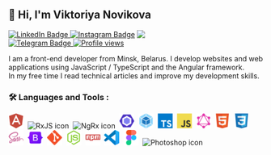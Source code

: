 ## 👋 Hi, I'm Viktoriya Novikova

<img src="https://media.giphy.com/media/v1.Y2lkPTc5MGI3NjExZDc0NTE1ODE2ZGQwNGQ4MWY3ZmVhMzFiMGEzYmZjZjA5ODk5ODJjZCZjdD1z/F73KLZL9eAfDcDQFAt/giphy.gif" width="250px" align="right"/>

<a href="https://www.linkedin.com/in/viktoryia-novikava/">
  <img src="https://img.shields.io/badge/LinkedIn-004182?style=flat&logo=linkedin&logoColor=white" alt="LinkedIn Badge"/>
</a>
<a href="https://www.instagram.com/novikowavika/">
  <img src="https://img.shields.io/badge/Instagram-E1306C?style=flat&logo=instagram&logoColor=white" alt="Instagram Badge"/>
</a>
<a href="https://t.me/vika_nowikova">
  <img src="https://img.shields.io/badge/Telegram-0088cc?style=flat&logo=telegram&logoColor=white" alt="Telegram Badge"/>
</a>
<a href="https://github.com/vikuli/">
  <img src="https://komarev.com/ghpvc/?username=vikuli&color=69219d&style=flat&label=Views" alt="Profile views"/>
</a>

I am a front-end developer from Minsk, Belarus. I develop websites and web applications using JavaScript / TypeScript and the Angular framework.  
In my free time I read technical articles and improve my development skills.

### 🛠️ Languages and Tools :

<img src="https://github.com/devicons/devicon/blob/master/icons/angularjs/angularjs-plain.svg" alt="Angular icon" title="Angular" height="30px"/>&nbsp;
<img src="https://cdn.cdnlogo.com/logos/r/44/rxjs.svg" alt="RxJS icon" title="RxJS" height="30px"/>&nbsp;
<img src="https://cdn.cdnlogo.com/logos/n/66/ngrx.svg" alt="NgRx icon" title="NgRx" height="30px"/>&nbsp;
<img src="https://github.com/devicons/devicon/blob/master/icons/eslint/eslint-original.svg" alt="Eslint icon" title="ESLint" height="30px"/>&nbsp;
<img src="https://github.com/devicons/devicon/blob/master/icons/webpack/webpack-original.svg" alt="Webpack icon" title="Webpack" height="30px"/>&nbsp;
<img src="https://github.com/devicons/devicon/blob/master/icons/typescript/typescript-original.svg" alt="Typescript icon" title="TypeScript" height="30px"/>&nbsp;
<img src="https://github.com/devicons/devicon/blob/master/icons/javascript/javascript-original.svg" alt="Javascript icon" title="JavaScript" height="30px"/>&nbsp;
<img src="https://github.com/devicons/devicon/blob/master/icons/graphql/graphql-plain.svg" alt="GraphQL icon" title="GraphQL" height="30px"/>&nbsp;
<img src="https://github.com/devicons/devicon/blob/master/icons/html5/html5-original.svg" alt="HTML5 icon" title="HTML5" height="30px"/>&nbsp;
<img src="https://github.com/devicons/devicon/blob/master/icons/css3/css3-original.svg" alt="CSS3 icon" title="CSS3" height="30px"/>&nbsp;
<img src="https://github.com/devicons/devicon/blob/master/icons/sass/sass-original.svg" alt="SASS icon" title="SASS/SCSS" height="30px"/>&nbsp;
<img src="https://github.com/devicons/devicon/blob/master/icons/bootstrap/bootstrap-original.svg" alt="Bootstrap icon" title="Bootstrap" height="30px"/>&nbsp;
<img src="https://github.com/devicons/devicon/blob/master/icons/git/git-original.svg" alt="Git icon" title="Git" height="30px"/>&nbsp;
<img src="https://github.com/devicons/devicon/blob/master/icons/nodejs/nodejs-original.svg" alt="Nodejs icon" title="NodeJS" height="30px"/>&nbsp;
<img src="https://github.com/devicons/devicon/blob/master/icons/npm/npm-original-wordmark.svg" alt="npm icon" title="npm" height="30px"/>&nbsp;
<img src="https://github.com/devicons/devicon/blob/master/icons/vscode/vscode-original.svg" alt="VSCode icon" title="VSCode" height="30px"/>&nbsp;
<img src="https://github.com/devicons/devicon/blob/master/icons/figma/figma-original.svg" alt="Figma icon" title="Figma" height="30px"/>&nbsp;
<img src="https://upload.wikimedia.org/wikipedia/commons/a/af/Adobe_Photoshop_CC_icon.svg" alt="Photoshop icon" title="Adobe Photoshop" height="30px"/>&nbsp;
